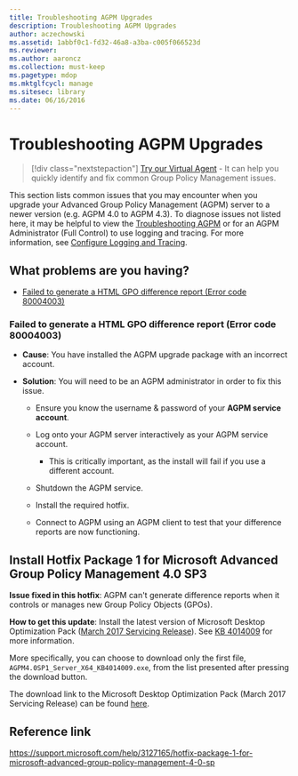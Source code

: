 ```yaml
---
title: Troubleshooting AGPM Upgrades
description: Troubleshooting AGPM Upgrades
author: aczechowski
ms.assetid: 1abbf0c1-fd32-46a8-a3ba-c005f066523d
ms.reviewer:
ms.author: aaroncz
ms.collection: must-keep
ms.pagetype: mdop
ms.mktglfcycl: manage
ms.sitesec: library
ms.date: 06/16/2016
---
```



# Troubleshooting AGPM Upgrades

> [!div class="nextstepaction"]
> <a href="https://vsa.services.microsoft.com/v1.0/?partnerId=7d74cf73-5217-4008-833f-87a1a278f2cb&flowId=DMC&initialQuery=31806284" target='_blank'>Try our Virtual Agent</a> - It can help you quickly identify and fix common Group Policy Management issues.

This section lists common issues that you may encounter when you upgrade your Advanced Group Policy Management (AGPM) server to a newer version (e.g. AGPM 4.0 to AGPM 4.3). To diagnose issues not listed here, it may be helpful to view the [Troubleshooting AGPM](troubleshooting-agpm-agpm40.md) or for an AGPM Administrator (Full Control) to use logging and tracing. For more information, see [Configure Logging and Tracing](configure-logging-and-tracing-agpm40.md).

## What problems are you having?

-   [Failed to generate a HTML GPO difference report (Error code 80004003)](#bkmk-error-80004003)

### <a href="" id="bkmk-error-80004003"></a>Failed to generate a HTML GPO difference report (Error code 80004003)

-   **Cause**: You have installed the AGPM upgrade package with an incorrect account.

-   **Solution**: You will need to be an AGPM administrator in order to fix this issue.

    -   Ensure you know the username & password of your **AGPM service account**.

    -   Log onto your AGPM server interactively as your AGPM service account.

        -   This is critically important, as the install will fail if you use a different account.

    -   Shutdown the AGPM service.

    -   Install the required hotfix.

    -   Connect to AGPM using an AGPM client to test that your difference reports are now functioning.

## Install Hotfix Package 1 for Microsoft Advanced Group Policy Management 4.0 SP3

**Issue fixed in this hotfix**: AGPM can't generate difference reports when it controls or manages new Group Policy Objects (GPOs).

**How to get this update**: Install the latest version of Microsoft Desktop Optimization Pack ([March 2017 Servicing Release](https://www.microsoft.com/download/details.aspx?id=54967)). See [KB 4014009](https://support.microsoft.com/help/4014009/) for more information.

More specifically, you can choose to download only the first file, `AGPM4.0SP1_Server_X64_KB4014009.exe`, from the list presented after pressing the download button.

The download link to the Microsoft Desktop Optimization Pack (March 2017 Servicing Release) can be found [here](https://www.microsoft.com/download/details.aspx?id=54967).


## Reference link
https://support.microsoft.com/help/3127165/hotfix-package-1-for-microsoft-advanced-group-policy-management-4-0-sp

